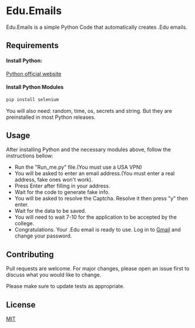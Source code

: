 # Edu.Emails

Edu.Emails is a simple Python Code that automatically creates .Edu emails.

## Requirements
#### Install Python:
[Python official website](https://www.python.org/downloads/)

#### Install Python Modules
```python
pip install selenium
```
You will also need: random, time, os, secrets and string. But they are preinstalled in most Python releases.
## Usage
After installing Python and the necessary modules above, follow the instructions bellow:
* Run the "Run_me.py" file.(You must use a USA VPN)
* You will be asked to enter an email address.(You must enter a real address, fake ones won't work). 
* Press Enter after filling in your address.
* Wait for the code to generate fake info.
* You will be asked to resolve the Captcha. Resolve it then press "y" then enter.
* Wait for the data to be saved.
* You will need to wait 7-10 for the application to be accepted by the college.
* Congratulations. Your .Edu email is ready to use. Log in to [Gmail](https://mail.google.com/) and change your password.


## Contributing
Pull requests are welcome. For major changes, please open an issue first to discuss what you would like to change.

Please make sure to update tests as appropriate.

## License
[MIT](https://github.com/AnwarMEQOR/Edu.Emails/blob/master/LICENSE.txt)
